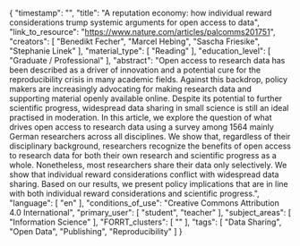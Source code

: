 {
    "timestamp": "",
    "title": "A reputation economy: how individual reward considerations trump systemic arguments for open access to data",
    "link_to_resource": "https://www.nature.com/articles/palcomms201751",
    "creators": [
        "Benedikt Fecher",
        "Marcel Hebing",
        "Sascha Friesike",
        "Stephanie Linek"
    ],
    "material_type": [
        "Reading"
    ],
    "education_level": [
        "Graduate / Professional"
    ],
    "abstract": "Open access to research data has been described as a driver of innovation and a potential cure for the reproducibility crisis in many academic fields. Against this backdrop, policy makers are increasingly advocating for making research data and supporting material openly available online. Despite its potential to further scientific progress, widespread data sharing in small science is still an ideal practised in moderation. In this article, we explore the question of what drives open access to research data using a survey among 1564 mainly German researchers across all disciplines. We show that, regardless of their disciplinary background, researchers recognize the benefits of open access to research data for both their own research and scientific progress as a whole. Nonetheless, most researchers share their data only selectively. We show that individual reward considerations conflict with widespread data sharing. Based on our results, we present policy implications that are in line with both individual reward considerations and scientific progress.",
    "language": [
        "en"
    ],
    "conditions_of_use": "Creative Commons Attribution 4.0 International",
    "primary_user": [
        "student",
        "teacher"
    ],
    "subject_areas": [
        "Information Science"
    ],
    "FORRT_clusters": [
        ""
    ],
    "tags": [
        "Data Sharing",
        "Open Data",
        "Publishing",
        "Reproducibility"
    ]
}